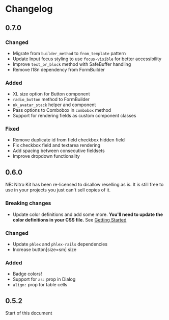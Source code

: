 # Changelog

## 0.7.0

### Changed

- Migrate from `builder_method` to `from_template` pattern
- Update Input focus styling to use `focus-visible` for better accessibility
- Improve `text_or_block` method with SafeBuffer handling
- Remove I18n dependency from FormBuilder

### Added

- XL size option for Button component
- `radio_button` method to FormBuilder
- `nk_avatar_stack` helper and component
- Pass options to Combobox in `combobox` method
- Support for rendering fields as custom component classes

### Fixed

- Remove duplicate id from field checkbox hidden field
- Fix checkbox field and textarea rendering
- Add spacing between consecutive fieldsets
- Improve dropdown functionality

## 0.6.0

NB: Nitro Kit has been re-licensed to disallow reselling as is. It is still free to use in your projects you just can't sell copies of it.

### Breaking changes

- Update color definitions and add some more. **You'll need to update the color definitions in your CSS file.** See [Getting Started](https://nitrokit.dev/getting_started)

### Changed

- Update `phlex` and `phlex-rails` dependencies
- Increase button[size=sm] size

### Added

- Badge colors!
- Support for `as:` prop in Dialog
- `align:` prop for table cells

## 0.5.2

Start of this document
